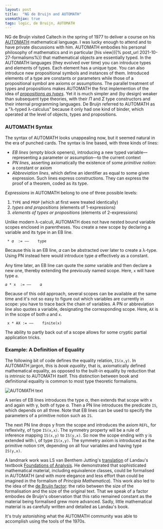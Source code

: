 ```yaml
---
layout: post
title:  "NG de Bruijn and AUTOMATH"
usemathjax: true 
tags: logic, de Bruijn, AUTOMATH
---
```


NG de Bruijn visited Caltech in the spring of 1977 to deliver a course on his [AUTOMATH](https://www.win.tue.nl/automath/) mathematical language. I was lucky enough to attend and to have private discussions with him. AUTOMATH embodies his personal philosophy of mathematics and in particular [his view]({% post_url 2021-10-27-formalisms%}) that mathematical objects are essentially typed. In the AUTOMATH languages (they evolved over time) you can introduce types and elements of types. 
Each element has a unique type. You can also introduce new propositional symbols and instances of them.
Introduced elements of a type are constants or parameters while those of a propositional symbol are axioms or assumptions.
The parallel treatment of types and propositions makes AUTOMATH the first implemention of the idea of [*propositions as types*](https://dl.acm.org/doi/10.1145/2699407). Yet it is much simpler and (by design) weaker than subsequent type theories, with their $\Pi$ and $\Sigma$ type constructors and their internal programming languages. De Bruijn referred to AUTOMATH as a "λ-typed λ-calculus" because it only had one kind of binder, which operated at the level of objects, types and propositions.

### AUTOMATH Syntax

The syntax of AUTOMATH looks unappealing now, but it seemed natural in the era of punched cards. The syntax is line based, with three kinds of lines: 

- *EB lines* (empty block openers), introducing a new typed variable––representing a parameter or assumption––to the current context
- *PN lines*, asserting axiomatically the existence of some *primitive notion*: a constant or axiom
- *Abbreviation lines*, which define an identifier as equal to some given expression. Such lines express constructions. They can express the proof of a theorem, coded as its type.

*Expressions* in AUTOMATH belong to one of three possible levels:

1. `TYPE` and `PROP` (which at first were treated identically)
2. *types and propositions* (elements of 1-expressions)
3. *elements of types or propositions* (elements of 2-expressions)

Unlike modern λ-calculi, AUTOMATH does not have nested bound variable scopes enclosed in parentheses. You create a new scope by declaring a variable and its type in an EB line. 

``` * 𝛼  := ––    type```

Because this is an EB line, 𝛼 can be abstracted over later to create a λ-type. Using PN instead here would introduce type 𝛼 effectively as a constant.

Any time later, an EB line can quote the *same* variable and then declare a new one, thereby extending the previously named scope. 
Here, `x` will have type `𝛼`.

```𝛼 * x  := ––    𝛼```

Because of this odd approach, several scopes can be available at the same time and it's not so easy to figure out which variables are currently in scope: you have to trace back the chain of variables. A PN or abbreviation line also quotes a variable, designating the corresponding scope. Here, `AX` is in the scope of both `𝛼` and `x`.

``` x * AX := ––    finite(x)```

The ability to partly back out of a scope allows for some cryptic partial application tricks.

### Example: A Definition of Equality

The following bit of code defines the equality relation, `IS(x,y)`.
In AUTOMATH jargon, this is *book equality*, that is, axiomatically defined mathematical equality, as opposed to the built-in equality by reduction that is intrinsic to AUTOMATH itself. This distinction between book and definitional equality is common to most type theoretic formalisms.

![AUTOMATH text](/images/AUTOMATH-book-equality.png)

A series of EB lines introduces the type α, then extends that scope with x and again with y, both of type α. Then a PN line introduces the predicate `IS`, which depends on all three. Note that EB lines can be used to specify the parameters of a primitive notion such as `IS`.

The next PN line drops y from the scope and introduces the axiom `REFL`, for reflexivity, of type `IS(x,x)`. The symmetry property will be a rule of inference mapping `IS(x,y)` to `IS(y,x)`. So now the scope ending with y is extended with i, of type `IS(x,y)`. The symmetry axiom is introduced as the primitive notion `SYM`, depending on all four variables and having type `IS(y,x)`.

A landmark work was LS van Benthem Jutting's [translation](https://pure.tue.nl/ws/files/1710991/23183.pdf) of Landau's textbook [Foundations of Analysis](https://homepages.math.uic.edu/~kauffman/Landau.pdf). He demonstrated that sophisticated mathematical material, including equivalence classes, could be formalised in AUTOMATH (and with more elegance and less effort than could be imagined in the formalism of *Principia Mathematica*). This work also led to the idea of the [de Bruijn factor](https://www.cs.ru.nl/~freek/factor/): the ratio between the size of the formalisation and the size of the original text. That we speak of a factor embodies de Bruijn's observation that this ratio remained constant as the material being formalised grew more advanced.
Sadly, little mathematical material is as carefully written and detailed as Landau's book.

It's truly astonishing what the AUTOMATH community was able to  accomplish using the tools of the 1970s. 
